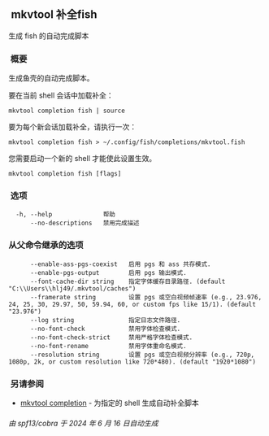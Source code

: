  mkvtool 补全fish
------------

生成 fish 的自动完成脚本

###  概要

生成鱼壳的自动完成脚本。

要在当前 shell 会话中加载补全：

    mkvtool completion fish | source


要为每个新会话加载补全，请执行一次：

    mkvtool completion fish > ~/.config/fish/completions/mkvtool.fish


您需要启动一个新的 shell 才能使此设置生效。

    mkvtool completion fish [flags]


###  选项

      -h, --help              帮助
          --no-descriptions   禁用完成描述


### 从父命令继承的选项

          --enable-ass-pgs-coexist   启用 pgs 和 ass 共存模式.
          --enable-pgs-output        启用 pgs 输出模式.
          --font-cache-dir string    指定字体缓存目录路径. (default "C:\\Users\\hlj49/.mkvtool/caches")
          --framerate string         设置 pgs 或空白视频帧速率 (e.g., 23.976, 24, 25, 30, 29.97, 50, 59.94, 60, or custom fps like 15/1). (default "23.976")
          --log string               指定日志文件路径.
          --no-font-check            禁用字体检查模式.
          --no-font-check-strict     禁用严格字体检查模式.
          --no-font-rename           禁用字体重命名模式.
          --resolution string        设置 pgs 或空白视频分辨率 (e.g., 720p, 1080p, 2k, or custom resolution like 720*480). (default "1920*1080")


###  另请参阅

*   [mkvtool completion](mkvtool_completion.md) - 为指定的 shell 生成自动补全脚本

###### 由 spf13/cobra 于 2024 年 6 月 16 日自动生成

